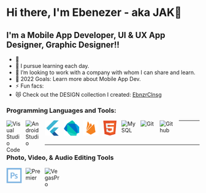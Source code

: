 # Hi there, I'm Ebenezer - aka JAK👋 


## I'm a Mobile App Developer, UI & UX App Designer, Graphic Designer!!

- 🔭 
- 🌱 I pursue learning each day.
- 👯 I’m looking to work with a company with whom I can share and learn.
- 🥅 2022 Goals: Learn more about Mobile App Dev.
- ⚡ Fun facs:
- 😻 Check out the DESIGN collection I created: [EbnzrClnsg](https://www.behance.net/gallery/126844463/LOGO)

### Programming Languages and Tools:

<img align="left" alt="Visual Studio Code" width="40px" src="https://cdn.jsdelivr.net/gh/devicons/devicon/icons/vscode/vscode-original.svg" style="padding-right:10px;" />
<img align="left" alt="Android Studio" width="40px" src="https://static.wikia.nocookie.net/logopedia/images/d/db/Android_Studio_Icon_2021.svg" style="padding-right:10px;" />
<img align="left" alt="Flutter" width="40px" src="https://github.com/devicons/devicon/blob/v2.14.0/icons/flutter/flutter-original.svg" style="padding-right:10px;" />
<img align="left" alt="Dart" width="40px" src="https://github.com/devicons/devicon/blob/v2.14.0/icons/dart/dart-original.svg" style="padding-right:10px;" />
<img align="left" alt="Firebase" width="40px" src="https://github.com/devicons/devicon/blob/v2.14.0/icons/firebase/firebase-plain.svg" style="padding-right:10px;" />
<img align="left" alt="HTML5" width="40px" src="https://raw.githubusercontent.com/devicons/devicon/2ae2a900d2f041da66e950e4d48052658d850630/icons/html5/html5-original.svg" style="padding-right:10px;" />
<img align="left" alt="MySQL" width="40px" src="https://cdn.jsdelivr.net/gh/devicons/devicon/icons/mysql/mysql-original.svg" style="padding-right:10px;" />
<img align="left" alt="Git" width="40px" src="https://cdn.jsdelivr.net/gh/devicons/devicon/icons/git/git-original.svg" style="padding-right:10px;" />
<img align="left" alt="Github" width="40px" src="https://user-images.githubusercontent.com/3369400/139447912-e0f43f33-6d9f-45f8-be46-2df5bbc91289.png" style="padding-right:10px;" />

- - - - - - - - - - - - - - - - - - - - - - - - - - - - - 

<br />
<br />

- - - - - - - - - - - - - - - - - - - - - - - - - - - - - 

### Photo, Video, & Audio Editing Tools
<img align="left" alt="Adobe Photoshop" width="40px" src="https://raw.githubusercontent.com/devicons/devicon/2ae2a900d2f041da66e950e4d48052658d850630/icons/photoshop/photoshop-line.svg" style="padding-right:10px;" />
<img align="left" alt="Premier" width="40px" src="https://upload.wikimedia.org/wikipedia/commons/thumb/4/40/Adobe_Premiere_Pro_CC_icon.svg/768px-Adobe_Premiere_Pro_CC_icon.svg.png?20210729021549" style="padding-right:10px;" />
<img align="left" alt="VegasPro" width="40px" src="https://cdn.freelogovectors.net/wp-content/uploads/2021/02/sony-vegas-pro-logo-freelogovectors.net_.png" style="padding-right:10px;" />
